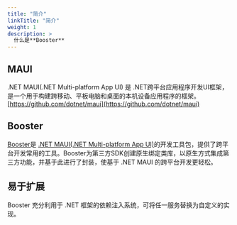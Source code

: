 ```yaml
---
title: "简介"
linkTitle: "简介"
weight: 1
description: >
  什么是**Booster**
---
```


## MAUI

.NET MAUI(.NET Multi-platform App UI) 是 .NET跨平台应用程序开发UI框架，是一个用于构建跨移动、平板电脑和桌面的本机设备应用程序的框架。[https://github.com/dotnet/maui](https://github.com/dotnet/maui)

## Booster

[Booster](https://github.com/realZhangChi/Booster)是 [.NET MAUI(.NET Multi-platform App UI)](https://github.com/dotnet/maui)的开发工具包，提供了跨平台开发常用的工具。Booster为第三方SDK创建原生绑定类库，以原生方式集成第三方功能，并基于此进行了封装，使基于 .NET MAUI 的跨平台开发更轻松。

## 易于扩展

Booster 充分利用于 .NET 框架的依赖注入系统，可将任一服务替换为自定义的实现。

<!-- ## Where should I go next?

Give your users next steps from the Overview. For example:

* [Getting Started](/docs/getting-started/): Get started with $project
* [Examples](/docs/examples/): Check out some example code!
 -->

